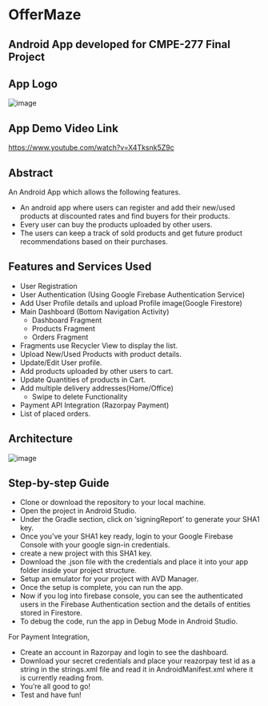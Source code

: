 # OfferMaze 
## Android App developed for CMPE-277 Final Project

## App Logo
![image](https://user-images.githubusercontent.com/37695314/119236037-17d6d180-baea-11eb-979b-e4400e2f450d.png)

## App Demo Video Link
https://www.youtube.com/watch?v=X4Tksnk5Z9c

## Abstract
An Android  App which allows the following features.
- An android app where users can register and add their new/used products at discounted rates and find buyers for their products. 
- Every user can buy the products uploaded by other users. 
- The users can keep a track of sold products and get future product recommendations based on their purchases.


## Features and Services Used

-	User Registration
- User Authentication (Using Google Firebase Authentication Service)
- Add User Profile details and upload Profile image(Google Firestore)
- Main Dashboard (Bottom Navigation Activity) 
  - Dashboard Fragment 
  - Products Fragment 
  - Orders Fragment
- Fragments use Recycler View to display the list.
- Upload New/Used Products with product details.
- Update/Edit User profile.
- Add products uploaded by other users to cart. 
- Update Quantities of products in Cart.
- Add multiple delivery addresses(Home/Office) 
  - Swipe to delete Functionality
- Payment API Integration (Razorpay Payment)
- List of placed orders.

## Architecture

![image](https://user-images.githubusercontent.com/37695314/119236123-8f0c6580-baea-11eb-8ad3-164fa1ef3a8f.png)

## Step-by-step Guide

- Clone or download the repository to your local machine.
- Open the project in Android Studio.
- Under the Gradle section, click on ‘signingReport’ to generate your SHA1 key.
- Once you’ve your SHA1 key ready, login to your Google Firebase Console with your google sign-in credentials.
- create a new project with this SHA1 key.
- Download the .json file with the credentials and place it into your app folder inside your project structure.
- Setup an emulator for your project with AVD Manager.
- Once the setup is complete, you can run the app.
- Now if you log into firebase console, you can see the authenticated users in the Firebase Authentication section and the details of entities stored in Firestore.
- To debug the code, run the app in Debug Mode in Android Studio.

For Payment Integration,
- Create an account in Razorpay and login to see the dashboard.
- Download your secret credentials and place your reazorpay test id as a string in the strings.xml file and read it in AndroidManifest.xml where it is currently reading from.
- You’re all good to go!
- Test and have fun!


